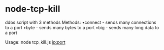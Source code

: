# node-tcp-kill
ddos script with 3 methods
Methods:
•connect - sends many connections to a port
•byte - sends many bytes to a port
•big - sends many long data to a port

Usage: node tcp_kill.js <method> <ip:port> <time>
